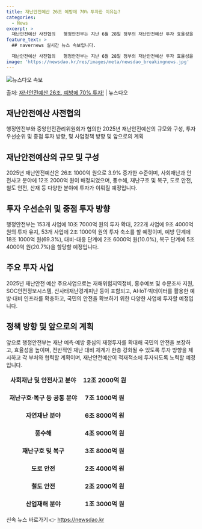```yaml
---
title: 재난안전예산 26조 예방에 70% 투자한 이유는?
categories:
  - News
excerpt: >
  재난안전예산 사전협의   행정안전부는 지난 6월 28일 정부의 재난안전예산 투자 효율성을 높이기 위한 '20…
feature_text: >
  ## navernews 실시간 뉴스 속보입니다.

  재난안전예산 사전협의   행정안전부는 지난 6월 28일 정부의 재난안전예산 투자 효율성을 높이기 위한 '20…
image: 'https://newsdao.kr/res/images/meta/newsdao_breakingnews.jpg'
---
```


![뉴스다오 속보](https://newsdao.kr/res/images/meta/newsdao_breakingnews.jpg)

<p>출처: <a href="https://newsdao.kr/4538" rel="dofollow">재난안전예산 26조, 예방에 70% 투자!</a> | 뉴스다오</p>

<h2 data-ke-size="size26">재난안전예산 사전협의</h2>
<p data-ke-size="size16">행정안전부와 중앙안전관리위원회가 협의한 2025년 재난안전예산의 규모와 구성, 투자 우선순위 및 중점 투자 방향, 및 사업정책 방향 및 앞으로의 계획</p>

<h2 data-ke-size="size26">재난안전예산의 규모 및 구성</h2>
<p data-ke-size="size16">2025년 재난안전예산은 26조 1000억 원으로 3.9% 증가한 수준이며, 사회재난과 안전사고 분야에 12조 2000억 원이 배정되었으며, 풍수해, 재난구호 및 복구, 도로 안전, 철도 안전, 산재 등 다양한 분야에 투자가 이뤄질 예정입니다.</p>

<h2 data-ke-size="size26">투자 우선순위 및 중점 투자 방향</h2>
<p data-ke-size="size16">행정안전부는 153개 사업에 10조 7000억 원의 투자 확대, 222개 사업에 9조 4000억 원의 투자 유지, 53개 사업에 2조 1000억 원의 투자 축소를 할 예정이며, 예방 단계에 18조 1000억 원(69.3%), 대비-대응 단계에 2조 6000억 원(10.0%), 복구 단계에 5조 4000억 원(20.7%)을 할당할 예정입니다.</p>

<h2 data-ke-size="size26">주요 투자 사업</h2>
<p data-ke-size="size16">2025년 재난안전 예산 주요사업으로는 재해위험지역정비, 홍수예보 및 수문조사 지원, SOC안전정보시스템, 산사태재난경계피난 등이 포함되고, AI·IoT·빅데이터를 활용한 예방·대비 인프라를 확충하고, 국민의 안전을 확보하기 위한 다양한 사업에 투자할 예정입니다.</p>

<h2 data-ke-size="size26">정책 방향 및 앞으로의 계획</h2>
<p data-ke-size="size16">앞으로 행정안전부는 재난 예측·예방 중심의 재정투자를 확대해 국민의 안전을 보장하고, 효율성을 높이며, 전반적인 재난 대비 체계가 한층 강화될 수 있도록 투자 방향을 제시하고 각 부처와 협력할 계획이며, 재난안전예산이 적재적소에 투자되도록 노력할 예정입니다.</p>
<table>
<thead>
<tr>
<td style="text-align: center; height: 17px;"><b>사회재난 및 안전사고 분야</b></td>
<td style="text-align: center; height: 17px;"><b>12조 2000억 원</b></td>
</tr>
<tr>
<td style="text-align: center; height: 17px;"></td>
<td style="text-align: center; height: 17px;"></td>
</tr>
<tr>
<td style="text-align: center; height: 17px;"><b>재난구호·복구 등 공통 분야</b></td>
<td style="text-align: center; height: 17px;"><b>7조 1000억 원</b></td>
</tr>
<tr>
<td style="text-align: center; height: 17px;"></td>
<td style="text-align: center; height: 17px;"></td>
</tr>
<tr>
<td style="text-align: center; height: 17px;"><b>자연재난 분야</b></td>
<td style="text-align: center; height: 17px;"><b>6조 8000억 원</b></td>
</tr>
<tr>
<td style="text-align: center; height: 17px;"></td>
<td style="text-align: center; height: 17px;"></td>
</tr>
<tr>
<td style="text-align: center; height: 17px;"><b>풍수해</b></td>
<td style="text-align: center; height: 17px;"><b>4조 9000억 원</b></td>
</tr>
<tr>
<td style="text-align: center; height: 17px;"></td>
<td style="text-align: center; height: 17px;"></td>
</tr>
<tr>
<td style="text-align: center; height: 17px;"><b>재난구호 및 복구</b></td>
<td style="text-align: center; height: 17px;"><b>3조 8000억 원</b></td>
</tr>
<tr>
<td style="text-align: center; height: 17px;"></td>
<td style="text-align: center; height: 17px;"></td>
</tr>
<tr>
<td style="text-align: center; height: 17px;"><b>도로 안전</b></td>
<td style="text-align: center; height: 17px;"><b>2조 4000억 원</b></td>
</tr>
<tr>
<td style="text-align: center; height: 17px;"></td>
<td style="text-align: center; height: 17px;"></td>
</tr>
<tr>
<td style="text-align: center; height: 17px;"><b>철도 안전</b></td>
<td style="text-align: center; height: 17px;"><b>2조 2000억 원</b></td>
</tr>
<tr>
<td style="text-align: center; height: 17px;"></td>
<td style="text-align: center; height: 17px;"></td>
</tr>
<tr>
<td style="text-align: center; height: 17px;"><b>산업재해 분야</b></td>
<td style="text-align: center; height: 17px;"><b>1조 3000억 원</b></td>
</tr>
</thead>
</table> 

신속 뉴스 바로가기 👉 <a href="https://newsdao.kr" rel="dofollow">https://newsdao.kr</a>


